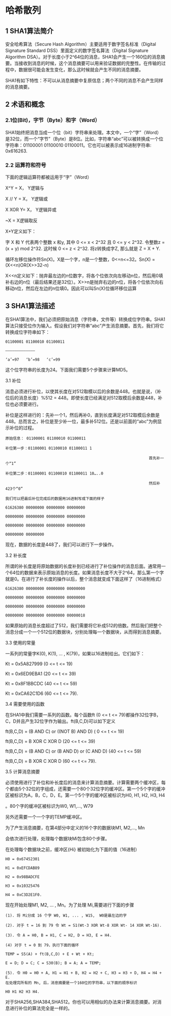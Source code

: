 # 哈希散列
## 1 SHA1算法简介

安全哈希算法（Secure Hash Algorithm）主要适用于数字签名标准（Digital Signature Standard DSS）里面定义的数字签名算法（Digital Signature Algorithm DSA）。对于长度小于2^64位的消息，SHA1会产生一个160位的消息摘要。当接收到消息的时候，这个消息摘要可以用来验证数据的完整性。在传输的过程中，数据很可能会发生变化，那么这时候就会产生不同的消息摘要。

SHA1有如下特性：不可以从消息摘要中复原信息；两个不同的消息不会产生同样的消息摘要。

## 2 术语和概念

### 2.1位(Bit)，字节（Byte）和字（Word）

SHA1始终把消息当成一个位（bit）字符串来处理。本文中，一个“字”（Word）是32位，而一个“字节”（Byte）是8位。比如，字符串“abc”可以被转换成一个位字符串：01100001 01100010 01100011。它也可以被表示成16进制字符串: 0x616263.

### 2.2 运算符和符号

下面的逻辑运算符都被运用于“字”（Word）

X^Y    = X， Y逻辑与

X // Y   = X， Y逻辑或

X XOR Y= X， Y逻辑异或

~X     =   X逻辑取反

X+Y定义如下：

字 X 和 Y 代表两个整数 x 和y, 其中 0 <= x < 2^32 且 0 <= y < 2^32. 令整数z = (x + y) mod 2^32. 这时候 0 <= z < 2^32. 将z转换成字Z, 那么就是 Z = X + Y.

循环左移位操作符Sn(X)。X是一个字，n是一个整数，0<=n<=32。Sn(X) = (X<<n)OR(X>>32-n)

X<<n定义如下：抛弃最左边的n位数字，将各个位依次向左移动n位，然后用0填补右边的n位（最后结果还是32位）。X>>n是抛弃右边的n位，将各个位依次向右移动n位，然后在左边的n位填0。因此可以叫Sn(X)位循环移位运算

## 3 SHA1算法描述

在SHA1算法中，我们必须把原始消息（字符串，文件等）转换成位字符串。SHA1算法只接受位作为输入。假设我们对字符串“abc”产生消息摘要。首先，我们将它转换成位字符串如下：

```
01100001 01100010 01100011

―――――――――――――

‘a’=97   ‘b’=98   ‘c’=99
```


这个位字符串的长度为24。下面我们需要5个步骤来计算MD5。

3.1 补位

消息必须进行补位，以使其长度在对512取模以后的余数是448。也就是说，（补位后的消息长度）%512 = 448。即使长度已经满足对512取模后余数是448，补位也必须要进行。

补位是这样进行的：先补一个1，然后再补0，直到长度满足对512取模后余数是448。总而言之，补位是至少补一位，最多补512位。还是以前面的“abc”为例显示补位的过程。

```
原始信息： 01100001 01100010 01100011

补位第一步：01100001 01100010 01100011 1

                                                               首先补一个“1”

补位第二步：01100001 01100010 01100011 10…..0

                                                               然后补423个“0”

我们可以把最后补位完成后的数据用16进制写成下面的样子

61626380 00000000 00000000 00000000

00000000 00000000 00000000 00000000

00000000 00000000 00000000 00000000

00000000 00000000
```

现在，数据的长度是448了，我们可以进行下一步操作。

3.2 补长度

所谓的补长度是将原始数据的长度补到已经进行了补位操作的消息后面。通常用一个64位的数据来表示原始消息的长度。如果消息长度不大于2^64，那么第一个字就是0。在进行了补长度的操作以后，整个消息就变成下面这样了（16进制格式）

```
61626380 00000000 00000000 00000000

00000000 00000000 00000000 00000000

00000000 00000000 00000000 00000000

00000000 00000000 00000000 00000018
```

如果原始的消息长度超过了512，我们需要将它补成512的倍数。然后我们把整个消息分成一个一个512位的数据块，分别处理每一个数据块，从而得到消息摘要。

3.3 使用的常量

一系列的常量字K(0), K(1), ... , K(79)，如果以16进制给出。它们如下：

Kt = 0x5A827999  (0 <= t <= 19)

Kt = 0x6ED9EBA1 (20 <= t <= 39)

Kt = 0x8F1BBCDC (40 <= t <= 59)

Kt = 0xCA62C1D6 (60 <= t <= 79).

3.4 需要使用的函数

在SHA1中我们需要一系列的函数。每个函数ft (0 <= t <= 79)都操作32位字B，C，D并且产生32位字作为输出。ft(B,C,D)可以如下定义

ft(B,C,D) = (B AND C) or ((NOT B) AND D) ( 0 <= t <= 19)

ft(B,C,D) = B XOR C XOR D             (20 <= t <= 39)

ft(B,C,D) = (B AND C) or (B AND D) or (C AND D) (40 <= t <= 59)

ft(B,C,D) = B XOR C XOR D                    (60 <= t <= 79).

3.5 计算消息摘要

必须使用进行了补位和补长度后的消息来计算消息摘要。计算需要两个缓冲区，每个都由5个32位的字组成，还需要一个80个32位字的缓冲区。第一个5个字的缓冲区被标识为A，B，C，D，E。第一个5个字的缓冲区被标识为H0, H1, H2, H3, H4

。80个字的缓冲区被标识为W0, W1,..., W79


另外还需要一个一个字的TEMP缓冲区。

为了产生消息摘要，在第4部分中定义的16个字的数据块M1, M2,..., Mn

会依次进行处理，处理每个数据块Mi包含80个步骤。

在处理每个数据块之前，缓冲区{Hi} 被初始化为下面的值（16进制）

```
H0 = 0x67452301

H1 = 0xEFCDAB89

H2 = 0x98BADCFE

H3 = 0x10325476

H4 = 0xC3D2E1F0.
```
 
现在开始处理M1, M2, ... , Mn。为了处理 Mi,需要进行下面的步骤

```
(1). 将 Mi分成 16 个字 W0, W1, ... , W15,  W0是最左边的字

(2). 对于 t = 16 到 79 令 Wt = S1(Wt-3 XOR Wt-8 XOR Wt- 14 XOR Wt-16).

(3). 令 A = H0, B = H1, C = H2, D = H3, E = H4.

(4) 对于 t = 0 到 79，执行下面的循环

TEMP = S5(A) + ft(B,C,D) + E + Wt + Kt;

E = D; D = C; C = S30(B); B = A; A = TEMP;

(5). 令 H0 = H0 + A, H1 = H1 + B, H2 = H2 + C, H3 = H3 + D, H4 = H4 + E. 
在处理完所有的 Mn, 后，消息摘要是一个160位的字符串，以下面的顺序标识

H0 H1 H2 H3 H4.
```

对于SHA256,SHA384,SHA512。你也可以用相似的办法来计算消息摘要。对消息进行补位的算法完全是一样的。